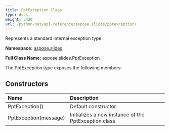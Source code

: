 ```yaml
---
title: PptException Class
type: docs
weight: 3420
url: /python-net/api-reference/aspose.slides/pptexception/
---
```


Represents a standard internal exception type.

**Namespace:** [aspose.slides](/slides/python-net/api-reference/aspose.slides/)

**Full Class Name:** aspose.slides.PptException



The PptException type exposes the following members:
## **Constructors**
|**Name**|**Description**|
| :- | :- |
|PptException()|Default constructor.|
|PptException(message)|Initializes a new instance of the PptException class|

